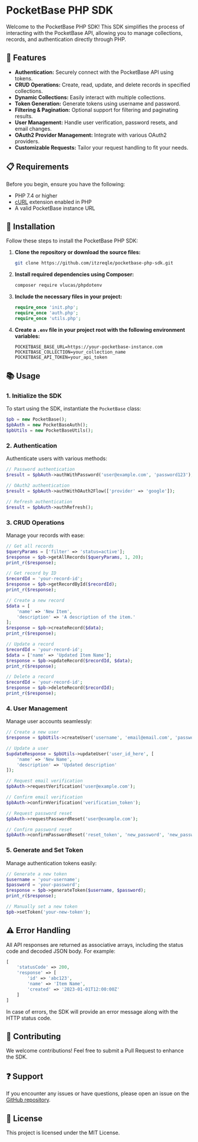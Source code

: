 # PocketBase PHP SDK

Welcome to the PocketBase PHP SDK! This SDK simplifies the process of interacting with the PocketBase API, allowing you to manage collections, records, and authentication directly through PHP.

## 🚀 Features

- **Authentication:** Securely connect with the PocketBase API using tokens.
- **CRUD Operations:** Create, read, update, and delete records in specified collections.
- **Dynamic Collections:** Easily interact with multiple collections.
- **Token Generation:** Generate tokens using username and password.
- **Filtering & Pagination:** Optional support for filtering and paginating results.
- **User Management:** Handle user verification, password resets, and email changes.
- **OAuth2 Provider Management:** Integrate with various OAuth2 providers.
- **Customizable Requests:** Tailor your request handling to fit your needs.

## 📋 Requirements

Before you begin, ensure you have the following:

- PHP 7.4 or higher
- [cURL](https://www.php.net/manual/en/book.curl.php) extension enabled in PHP
- A valid PocketBase instance URL

## 🔧 Installation

Follow these steps to install the PocketBase PHP SDK:

1. **Clone the repository or download the source files:**
   ```bash
   git clone https://github.com/itzreqle/pocketbase-php-sdk.git
   ```

2. **Install required dependencies using Composer:**
   ```bash
   composer require vlucas/phpdotenv
   ```

3. **Include the necessary files in your project:**
   ```php
   require_once 'init.php';
   require_once 'auth.php';
   require_once 'utils.php';
   ```

4. **Create a `.env` file in your project root with the following environment variables:**
   ```
   POCKETBASE_BASE_URL=https://your-pocketbase-instance.com
   POCKETBASE_COLLECTION=your_collection_name
   POCKETBASE_API_TOKEN=your_api_token
   ```

## 📚 Usage

### 1. Initialize the SDK

To start using the SDK, instantiate the `PocketBase` class:

```php
$pb = new PocketBase();
$pbAuth = new PocketBaseAuth();
$pbUtils = new PocketBaseUtils();
```

### 2. Authentication

Authenticate users with various methods:

```php
// Password authentication
$result = $pbAuth->authWithPassword('user@example.com', 'password123');

// OAuth2 authentication
$result = $pbAuth->authWithOAuth2Flow(['provider' => 'google']);

// Refresh authentication
$result = $pbAuth->authRefresh();
```

### 3. CRUD Operations

Manage your records with ease:

```php
// Get all records
$queryParams = ['filter' => 'status=active'];
$response = $pb->getAllRecords($queryParams, 1, 20);
print_r($response);

// Get record by ID
$recordId = 'your-record-id';
$response = $pb->getRecordById($recordId);
print_r($response);

// Create a new record
$data = [
    'name' => 'New Item',
    'description' => 'A description of the item.'
];
$response = $pb->createRecord($data);
print_r($response);

// Update a record
$recordId = 'your-record-id';
$data = ['name' => 'Updated Item Name'];
$response = $pb->updateRecord($recordId, $data);
print_r($response);

// Delete a record
$recordId = 'your-record-id';
$response = $pb->deleteRecord($recordId);
print_r($response);
```

### 4. User Management

Manage user accounts seamlessly:

```php
// Create a new user
$response = $pbUtils->createUser('username', 'email@email.com', 'password', 'name', 'description');

// Update a user
$updateResponse = $pbUtils->updateUser('user_id_here', [
    'name' => 'New Name',
    'description' => 'Updated description'
]);

// Request email verification
$pbAuth->requestVerification('user@example.com');

// Confirm email verification
$pbAuth->confirmVerification('verification_token');

// Request password reset
$pbAuth->requestPasswordReset('user@example.com');

// Confirm password reset
$pbAuth->confirmPasswordReset('reset_token', 'new_password', 'new_password_confirm');
```

### 5. Generate and Set Token

Manage authentication tokens easily:

```php
// Generate a new token
$username = 'your-username';
$password = 'your-password';
$response = $pb->generateToken($username, $password);
print_r($response);

// Manually set a new token
$pb->setToken('your-new-token');
```

## ⚠️ Error Handling

All API responses are returned as associative arrays, including the status code and decoded JSON body. For example:

```php
[
    'statusCode' => 200,
    'response' => [
        'id' => 'abc123',
        'name' => 'Item Name',
        'created' => '2023-01-01T12:00:00Z'
    ]
]
```

In case of errors, the SDK will provide an error message along with the HTTP status code.

## 🤝 Contributing

We welcome contributions! Feel free to submit a Pull Request to enhance the SDK.

## ❓ Support

If you encounter any issues or have questions, please open an issue on the [GitHub repository](https://github.com/itzreqle/pocketbase-php-sdk/issues).

## 📄 License

This project is licensed under the MIT License.

